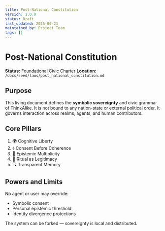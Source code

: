 ```yaml
---
title: Post-National Constitution
version: 1.0.0
status: Draft
last_updated: 2025-06-21
maintained_by: Project Team
tags: []
---
```


# Post-National Constitution

**Status:** Foundational Civic Charter
**Location:** `/docs/seed/laws/post_national_constitution.md`

## Purpose

This living document defines the **symbolic sovereignty** and civic grammar of ThinkAlike. It is not bound to any nation-state or external political order. It governs interaction across realms, agents, and human contributors.

## Core Pillars

1. 🌍 Cognitive Liberty
2. 🌀 Consent Before Coherence
3. 📖 Epistemic Multiplicity
4. 🌱 Ritual as Legitimacy
5. 🔍 Transparent Memory

## Powers and Limits

No agent or user may override:

- Symbolic consent
- Personal epistemic threshold
- Identity divergence protections

The system can be forked — sovereignty is local and distributed.
